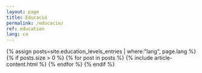 ```yaml
---
layout: page
title: Educació
permalink: /educacio/
ref: education
lang: ca
---
```

<div class="container">
	<div class="row">
  {% assign posts=site.education_levels_entries | where:"lang", page.lang %}
  {% if posts.size > 0 %}
    {% for post in posts %}
			{% include article-content.html %}
		{% endfor %}
	{% endif %}
	</div>
</div>
